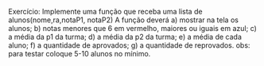 Exercício: Implemente uma função que receba uma lista de alunos(nome,ra,notaP1, notaP2)
A função deverá 
a) mostrar na tela os alunos;
b) notas menores que 6 em vermelho, maiores ou iguais em azul;
c) a média da p1 da turma;
d) a média da p2 da turma;
e) a média de cada aluno;
f) a quantidade de aprovados;
g) a quantidade de reprovados.
obs: para testar coloque 5-10 alunos no mínimo.
